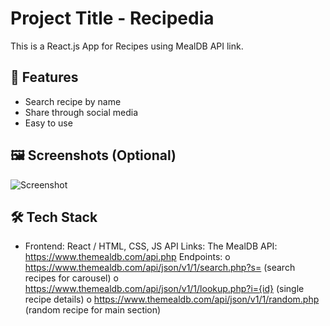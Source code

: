 # Project Title - Recipedia 

This is a React.js App for Recipes using MealDB API link.

## 🚀 Features

- Search recipe by name 
- Share through social media
- Easy to use

## 🖼️ Screenshots (Optional)

![Screenshot](link-to-image)

## 🛠️ Tech Stack

- Frontend: React / HTML, CSS, JS
API Links:
The MealDB API: https://www.themealdb.com/api.php
Endpoints:
o https://www.themealdb.com/api/json/v1/1/search.php?s=
(search recipes for carousel)
o https://www.themealdb.com/api/json/v1/1/lookup.php?i={id}
(single recipe details)
o https://www.themealdb.com/api/json/v1/1/random.php
(random recipe for main section)



